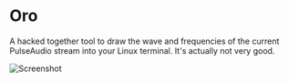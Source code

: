 # Oro

A hacked together tool to draw the wave and frequencies of the current PulseAudio stream into your Linux terminal. It's actually not very good.

![Screenshot](https://user-images.githubusercontent.com/3372/103703370-50c74b80-500c-11eb-9ab8-f1cb36bf0630.gif)

